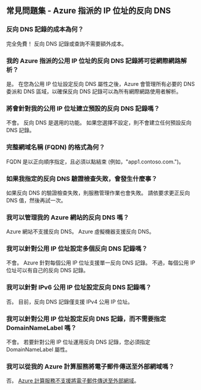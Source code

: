 
## <a name="faq---reverse-dns-for-your-azure-assigned-ip-address"></a>常見問題集 - Azure 指派的 IP 位址的反向 DNS

### <a name="how-much-do-reverse-dns-records-cost"></a>反向 DNS 記錄的成本為何？

完全免費！  反向 DNS 記錄或查詢不需要額外成本。

### <a name="will-the-reverse-dns-records-for-my-azure-assigned-public-ip-address-resolve-from-the-internet"></a>我的 Azure 指派的公用 IP 位址的反向 DNS 記錄將可從網際網路解析？

是。 在您為公用 IP 位址設定反向 DNS 屬性之後，Azure 會管理所有必要的 DNS 委派和 DNS 區域，以確保反向 DNS 記錄可以為所有網際網路使用者解析。

### <a name="will-a-default-reverse-dns-record-be-created-for-my-public-ip-addresses"></a>將會針對我的公用 IP 位址建立預設的反向 DNS 記錄嗎？

不會。 反向 DNS 是選用的功能。 如果您選擇不設定，則不會建立任何預設反向 DNS 記錄。

### <a name="what-is-the-format-for-the-fully-qualified-domain-name-fqdn"></a>完整網域名稱 (FQDN) 的格式為何？

FQDN 是以正向順序指定，且必須以點結束 (例如，"app1.contoso.com.")。

### <a name="what-happens-if-the-validation-checks-for-the-reverse-dns-ive-specified-fail"></a>如果我指定的反向 DNS 驗證檢查失敗，會發生什麼事？

如果反向 DNS 的驗證檢查失敗，則服務管理作業也會失敗。 請依要求更正反向 DNS 值，然後再試一次。

### <a name="can-i-manage-reverse-dns-for-my-azure-website"></a>我可以管理我的 Azure 網站的反向 DNS 嗎？

Azure 網站不支援反向 DNS。 Azure 虛擬機器支援反向 DNS。

### <a name="can-i-configure-multiple-reverse-dns-records-for-my-public-ip-address"></a>我可以針對公用 IP 位址設定多個反向 DNS 記錄嗎？

不會。 Azure 針對每個公用 IP 位址支援單一反向 DNS 記錄。 不過，每個公用 IP 位址可以有自己的反向 DNS 記錄。

### <a name="can-i-configure-reverse-dns-records-for-an-ipv6-public-ip-address"></a>我可以針對 IPv6 公用 IP 位址設定反向 DNS 記錄嗎？

否。  目前，反向 DNS 記錄僅支援 IPv4 公用 IP 位址。

### <a name="can-i-configure-a-reverse-dns-record-for-my-public-ip-address-without-having-a-domainnamelabel-specified"></a>我可以針對公用 IP 位址設定反向 DNS 記錄，而不需要指定 DomainNameLabel 嗎？

不會。 若要針對公用 IP 位址運用反向 DNS 記錄，您必須指定 DomainNameLabel 屬性。

### <a name="can-i-send-emails-to-external-domains-from-my-azure-compute-services"></a>我可以從我的 Azure 計算服務將電子郵件傳送至外部網域嗎？

否。 [Azure 計算服務不支援將電子郵件傳送至外部網域](https://blogs.msdn.microsoft.com/mast/2016/04/04/sending-e-mail-from-azure-compute-resource-to-external-domains/)。
